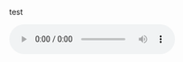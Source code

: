 test

<audio controls><source src="sing_audio/mallet_acoustic_002-060-127_gt.wav" type="audio/wav"></audio>
